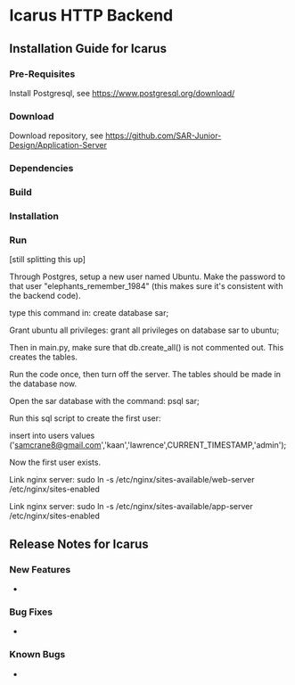 # Icarus HTTP Backend

## Installation Guide for Icarus
### Pre-Requisites

Install Postgresql, see https://www.postgresql.org/download/

### Download

Download repository, see https://github.com/SAR-Junior-Design/Application-Server

### Dependencies



### Build



### Installation



### Run
[still splitting this up]

Through Postgres, setup a new user named Ubuntu. Make the password to that user "elephants_remember_1984"
(this makes sure it's consistent with the backend code).


type this command in:
create database sar;

Grant ubuntu all privileges: 
grant all privileges on database sar to ubuntu;

Then in main.py, make sure that db.create_all() is not commented out. This creates the tables.

Run the code once, then turn off the server. The tables should be made in the database now.

Open the sar database with the command:
psql sar;

Run this sql script to create the first user:

insert into users values ('samcrane8@gmail.com','kaan','lawrence',CURRENT_TIMESTAMP,'admin');

Now the first user exists. 

Link nginx server: sudo ln -s /etc/nginx/sites-available/web-server /etc/nginx/sites-enabled

Link nginx server: sudo ln -s /etc/nginx/sites-available/app-server /etc/nginx/sites-enabled

## Release Notes for Icarus
### New Features

<ul>
  <li></li>
</ul> 

### Bug Fixes

<ul>
  <li></li>
</ul>

### Known Bugs

<ul>
  <li></li>
</ul> 
